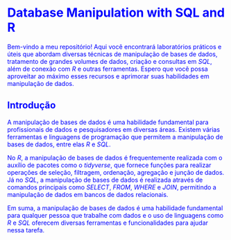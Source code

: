  # <font color = "blue"> Database Manipulation with SQL and R 
 
 Bem-vindo a meu repositório! Aqui você encontrará laboratórios práticos e úteis que abordam diversas técnicas de manipulação de bases de dados, tratamento de grandes volumes de dados, criação e consultas em *SQL*, além de conexão com *R* e outras ferramentas. Espero que você possa aproveitar ao máximo esses recursos e aprimorar suas habilidades em manipulação de dados.
 
 ## Introdução
 
 A manipulação de bases de dados é uma habilidade fundamental para profissionais de dados e pesquisadores em diversas áreas. Existem várias ferramentas e linguagens de programação que permitem a manipulação de bases de dados, entre elas *R* e *SQL*.

No *R*, a manipulação de bases de dados é frequentemente realizada com o auxílio de pacotes como o *tidyverse*, que fornece funções para realizar operações de seleção, filtragem, ordenação, agregação e junção de dados. Já no *SQL*, a manipulação de bases de dados é realizada através de comandos principais como *SELECT*, *FROM*, *WHERE* e *JOIN*, permitindo a manipulação de dados em bancos de dados relacionais.

Em suma, a manipulação de bases de dados é uma habilidade fundamental para qualquer pessoa que trabalhe com dados e o uso de linguagens como *R* e *SQL* oferecem diversas ferramentas e funcionalidades para ajudar nessa tarefa.

